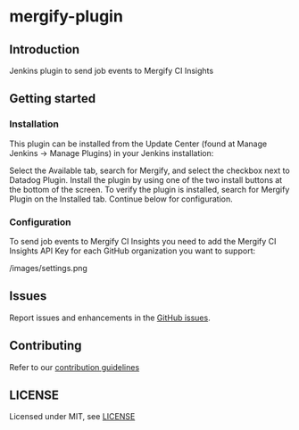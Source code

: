 # mergify-plugin

## Introduction

Jenkins plugin to send job events to Mergify CI Insights

## Getting started

### Installation

This plugin can be installed from the Update Center (found at Manage Jenkins -> Manage Plugins) in your Jenkins installation:

Select the Available tab, search for Mergify, and select the checkbox next to Datadog Plugin.
Install the plugin by using one of the two install buttons at the bottom of the screen.
To verify the plugin is installed, search for Mergify Plugin on the Installed tab.
Continue below for configuration.

### Configuration

To send job events to Mergify CI Insights you need to add the Mergify CI
Insights API Key for each GitHub organization you want to support:

/images/settings.png


## Issues

Report issues and enhancements in the [GitHub issues](https://github.com/jenkinsci/mergify-plugin/issues).

## Contributing

Refer to our [contribution guidelines](https://github.com/jenkinsci/.github/blob/master/CONTRIBUTING.md)

## LICENSE

Licensed under MIT, see [LICENSE](LICENSE.md)

